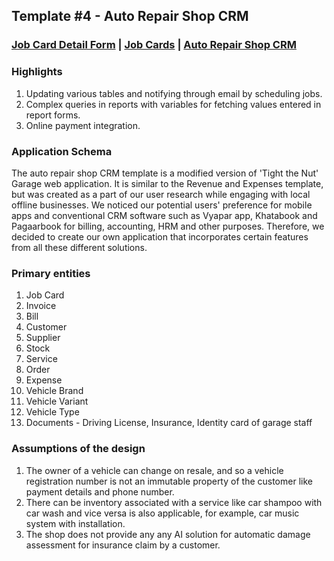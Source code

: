 ## Template #4 - Auto Repair Shop CRM                
     
### [Job Card Detail Form](https://app1.cliosight.com/app/forms/113/show/public?noNavbar=true)  |   [Job Cards](https://app1.cliosight.com/app/reports/140/show/public?noNavbar=true)  | [Auto Repair Shop CRM](https://app1.cliosight.com/app/applications/4/show)            

### Highlights      
1. Updating various tables and notifying through email by scheduling jobs.   
2. Complex queries in reports with variables for fetching values entered in report forms.
3. Online payment integration.    

### Application Schema    
The auto repair shop CRM template is a modified version of 'Tight the Nut' Garage web application. It is similar to the Revenue and Expenses template, but was created as a part of our user research while engaging with local offline businesses. We noticed our potential users' preference for mobile apps and conventional CRM software such as Vyapar app, Khatabook and Pagaarbook for billing, accounting, HRM and other purposes. Therefore, we decided to create our own application that incorporates certain features from all these different solutions.                

### Primary entities
1. Job Card
2. Invoice
3. Bill     
4. Customer     
5. Supplier    
6. Stock        
7. Service   
8. Order
9. Expense   
10. Vehicle Brand
11. Vehicle Variant     
12. Vehicle Type     
13. Documents - Driving License, Insurance, Identity card of garage staff     

### Assumptions of the design     
1. The owner of a vehicle can change on resale, and so a vehicle registration number is not an immutable property of the customer like payment details and phone number.
2. There can be inventory associated with a service like car shampoo with car wash and vice versa is also applicable, for example, car music system with installation.
3. The shop does not provide any any AI solution for automatic damage assessment for insurance claim by a customer.       



